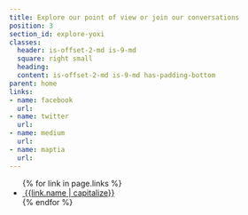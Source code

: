 ```yaml
---
title: Explore our point of view or join our conversations
position: 3
section_id: explore-yoxi
classes:
  header: is-offset-2-md is-9-md
  square: right small
  heading: 
  content: is-offset-2-md is-9-md has-padding-bottom
parent: home
links:
- name: facebook
  url: 
- name: twitter
  url: 
- name: medium
  url: 
- name: maptia
  url: 
---
```


<ul class="is-unstyled has-padding-top-medium is-marginless">
	{% for link in page.links %}
		<li><a href="link.url" class="btn btn-outline"><i class="fa fa-fw fa-{{link.name|downcase}}"></i>&nbsp;{{link.name | capitalize}}</a></li>
	{% endfor %}
</ul>

